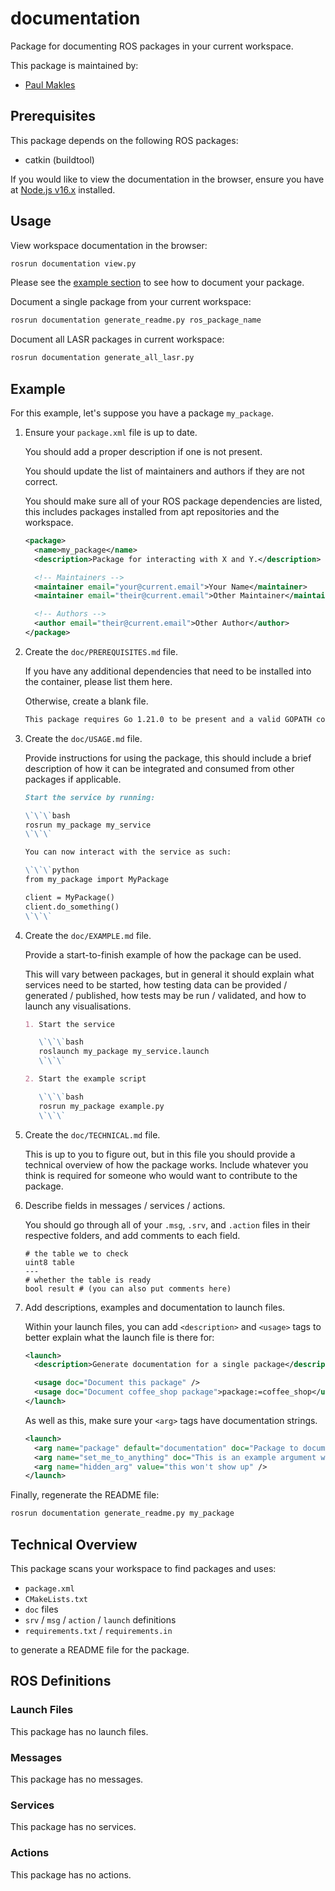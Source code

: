 # documentation

Package for documenting ROS packages in your current workspace.

This package is maintained by:
- [Paul Makles](mailto:me@insrt.uk)

## Prerequisites

This package depends on the following ROS packages:
- catkin (buildtool)

If you would like to view the documentation in the browser, ensure you have at [Node.js v16.x](https://nodejs.org/en) installed.

## Usage

View workspace documentation in the browser:

```bash
rosrun documentation view.py
```

Please see the [example section](#example) to see how to document your package.

Document a single package from your current workspace:

```bash
rosrun documentation generate_readme.py ros_package_name
```

Document all LASR packages in current workspace:

```bash
rosrun documentation generate_all_lasr.py
```

## Example

For this example, let's suppose you have a package `my_package`.

1. Ensure your `package.xml` file is up to date.

   You should add a proper description if one is not present.

   You should update the list of maintainers and authors if they are not correct.

   You should make sure all of your ROS package dependencies are listed, this includes packages installed from apt repositories and the workspace.

   ```xml
   <package>
     <name>my_package</name>
     <description>Package for interacting with X and Y.</description>

     <!-- Maintainers -->
     <maintainer email="your@current.email">Your Name</maintainer>
     <maintainer email="their@current.email">Other Maintainer</maintainer>

     <!-- Authors -->
     <author email="their@current.email">Other Author</author>
   </package>
   ```

2. Create the `doc/PREREQUISITES.md` file.

   If you have any additional dependencies that need to be installed into the container, please list them here.

   Otherwise, create a blank file.

   ```md
   This package requires Go 1.21.0 to be present and a valid GOPATH configured for the package to build correctly.
   ```

3. Create the `doc/USAGE.md` file.

   Provide instructions for using the package, this should include a brief description of how it can be integrated and consumed from other packages if applicable.

   ```md
   Start the service by running:

   \`\`\`bash
   rosrun my_package my_service
   \`\`\`

   You can now interact with the service as such:

   \`\`\`python
   from my_package import MyPackage

   client = MyPackage()
   client.do_something()
   \`\`\`
   ```

4. Create the `doc/EXAMPLE.md` file.

   Provide a start-to-finish example of how the package can be used.

   This will vary between packages, but in general it should explain what services need to be started, how testing data can be provided / generated / published, how tests may be run / validated, and how to launch any visualisations.

   ```md
   1. Start the service

      \`\`\`bash
      roslaunch my_package my_service.launch
      \`\`\`

   2. Start the example script

      \`\`\`bash
      rosrun my_package example.py
      \`\`\`
   ```

5. Create the `doc/TECHNICAL.md` file.

   This is up to you to figure out, but in this file you should provide a technical overview of how the package works. Include whatever you think is required for someone who would want to contribute to the package.

6. Describe fields in messages / services / actions.

   You should go through all of your `.msg`, `.srv`, and `.action` files in their respective folders, and add comments to each field.

   ```
   # the table we to check
   uint8 table
   ---
   # whether the table is ready
   bool result # (you can also put comments here)
   ```

7. Add descriptions, examples and documentation to launch files.

   Within your launch files, you can add `<description>` and `<usage>` tags to better explain what the launch file is there for:

   ```xml
   <launch>
     <description>Generate documentation for a single package</description>

     <usage doc="Document this package" />
     <usage doc="Document coffee_shop package">package:=coffee_shop</usage>
   </launch>
   ```

   As well as this, make sure your `<arg>` tags have documentation strings.

   ```xml
   <launch>
     <arg name="package" default="documentation" doc="Package to document" />
     <arg name="set_me_to_anything" doc="This is an example argument without a default" />
     <arg name="hidden_arg" value="this won't show up" />
   </launch>
   ```

Finally, regenerate the README file:

```bash
rosrun documentation generate_readme.py my_package
```

## Technical Overview

This package scans your workspace to find packages and uses:

- `package.xml`
- `CMakeLists.txt`
- `doc` files
- `srv` / `msg` / `action` / `launch` definitions
- `requirements.txt` / `requirements.in`

to generate a README file for the package.

## ROS Definitions

### Launch Files

This package has no launch files.

### Messages

This package has no messages.

### Services

This package has no services.

### Actions

This package has no actions.
